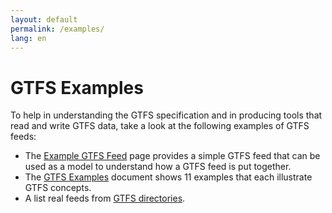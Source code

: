 ```yaml
---
layout: default
permalink: /examples/
lang: en
---
```

# GTFS Examples

To help in understanding the GTFS specification and in producing tools that read and write GTFS data, take a look at the following examples of GTFS feeds:

* The [Example GTFS Feed](https://github.com/google/transit/tree/master/gtfs/spec/en/examples) page provides a simple GTFS feed that can be used as a model to understand how a GTFS feed is put together.
* The [GTFS Examples](http://bit.ly/gtfs-examples) document shows 11 examples that each illustrate GTFS concepts.
* A list real feeds from [GTFS directories](/getting-started/#making-a-transit-feed-publicly-available).